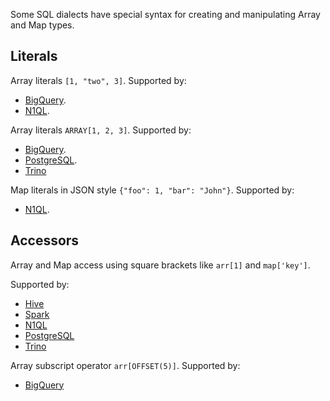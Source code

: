 Some SQL dialects have special syntax for creating and manipulating Array and Map types.

## Literals

Array literals `[1, "two", 3]`. Supported by:

- [BigQuery][bigquery-literals].
- [N1QL][n1ql-literals].

Array literals `ARRAY[1, 2, 3]`. Supported by:

- [BigQuery][bigquery-literals].
- [PostgreSQL][postgres-literals].
- [Trino][]

Map literals in JSON style `{"foo": 1, "bar": "John"}`. Supported by:

- [N1QL][n1ql-literals].

## Accessors

Array and Map access using square brackets like `arr[1]` and `map['key']`.

Supported by:

- [Hive][]
- [Spark][]
- [N1QL][]
- [PostgreSQL][]
- [Trino][]

Array subscript operator `arr[OFFSET(5)]`. Supported by:

- [BigQuery][]

[bigquery]: https://cloud.google.com/bigquery/docs/reference/standard-sql/operators#array_subscript_operator
[hive]: https://cwiki.apache.org/confluence/display/Hive/LanguageManual+UDF#LanguageManualUDF-OperatorsonComplexTypes
[spark]: https://stackoverflow.com/questions/34916038/sparksql-sql-syntax-for-nth-item-in-array
[n1ql-literals]: https://docs.couchbase.com/server/current/n1ql/n1ql-language-reference/datatypes.html#arrays
[n1ql]: https://docs.couchbase.com/server/current/n1ql/n1ql-language-reference/nestedops.html#field-selection
[postgresql]: https://www.postgresql.org/docs/current/arrays.html#ARRAYS-ACCESSING
[trino]: https://trino.io/docs/current/functions/array.html
[bigquery-literals]: https://cloud.google.com/bigquery/docs/reference/standard-sql/lexical#array_literals
[postgres-literals]: https://www.postgresql.org/docs/current/arrays.html

